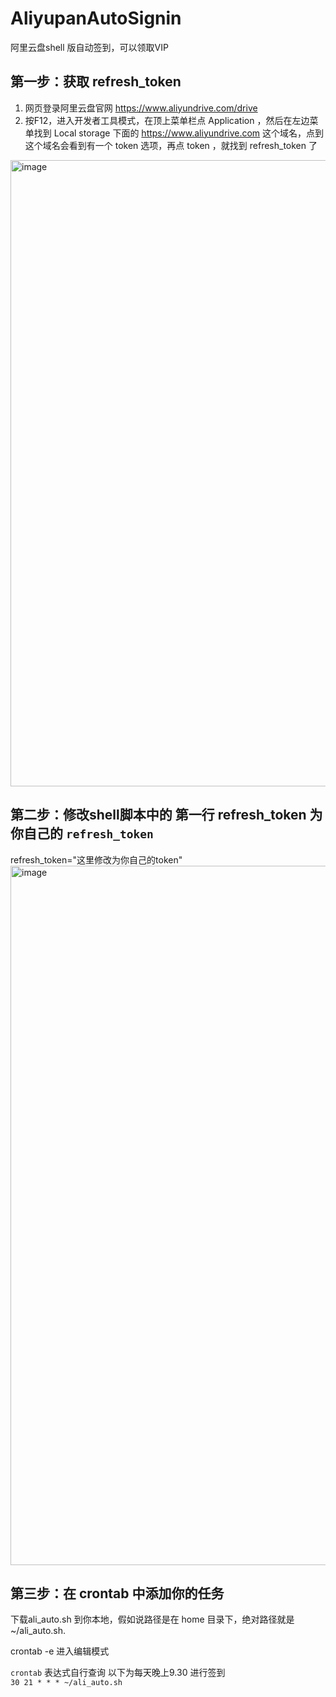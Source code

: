 # AliyupanAutoSignin
阿里云盘shell 版自动签到，可以领取VIP

## 第一步：获取 refresh_token
1. 网页登录阿里云盘官网 https://www.aliyundrive.com/drive
2. 按F12，进入开发者工具模式，在顶上菜单栏点 Application ，然后在左边菜单找到 Local storage 下面的 https://www.aliyundrive.com 这个域名，点到这个域名会看到有一个 token 选项，再点 token ，就找到 refresh_token 了
<img width="1002" alt="image" src="https://user-images.githubusercontent.com/3302461/222120589-e79240fb-26bf-49df-8ddc-691ed1489a13.png">


## 第二步：修改shell脚本中的 第一行 refresh_token 为你自己的 `refresh_token`

refresh_token="这里修改为你自己的token"
<img width="1119" alt="image" src="https://user-images.githubusercontent.com/3302461/222121142-45cbb8ee-e018-4a06-b9bc-0f2dc6f7d0a2.png">


## 第三步：在 crontab 中添加你的任务

下载ali_auto.sh 到你本地，假如说路径是在 home 目录下，绝对路径就是 ~/ali_auto.sh. 

crontab -e 进入编辑模式

`crontab` 表达式自行查询 以下为每天晚上9.30 进行签到  
`30 21 * * * ~/ali_auto.sh`
